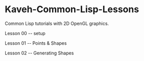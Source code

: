 # Kaveh-Common-Lisp-Lessons

Common Lisp tutorials with 2D OpenGL graphics.

Lesson 00 -- setup

Lesson 01 -- Points & Shapes

Lesson 02 -- Generating Shapes

